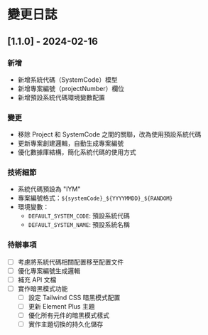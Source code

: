 # 變更日誌

## [1.1.0] - 2024-02-16

### 新增
- 新增系統代碼（SystemCode）模型
- 新增專案編號（projectNumber）欄位
- 新增預設系統代碼環境變數配置

### 變更
- 移除 Project 和 SystemCode 之間的關聯，改為使用預設系統代碼
- 更新專案創建邏輯，自動生成專案編號
- 優化數據庫結構，簡化系統代碼的使用方式

### 技術細節
- 系統代碼預設為 "IYM"
- 專案編號格式：`${systemCode}_${YYYYMMDD}_${RANDOM}`
- 環境變數：
  - `DEFAULT_SYSTEM_CODE`: 預設系統代碼
  - `DEFAULT_SYSTEM_NAME`: 預設系統名稱

### 待辦事項
- [ ] 考慮將系統代碼相關配置移至配置文件
- [ ] 優化專案編號生成邏輯
- [ ] 補充 API 文檔 
- [ ] 實作暗黑模式功能
  - [ ] 設定 Tailwind CSS 暗黑模式配置
  - [ ] 更新 Element Plus 主題
  - [ ] 優化所有元件的暗黑模式樣式
  - [ ] 實作主題切換的持久化儲存 